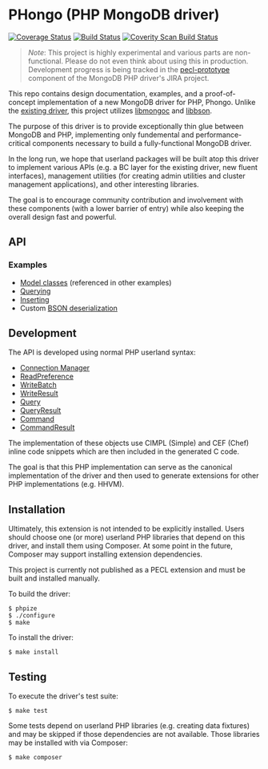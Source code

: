 # PHongo (PHP MongoDB driver)

[![Coverage Status](https://coveralls.io/repos/bjori/phongo/badge.png?branch=coverity)](https://coveralls.io/r/bjori/phongo?branch=coverity)
[![Build Status](https://travis-ci.org/bjori/phongo.svg?branch=coverity)](https://travis-ci.org/bjori/phongo)
[![Coverity Scan Build Status](https://scan.coverity.com/projects/2600/badge.svg)](https://scan.coverity.com/projects/2600)

> *Note*: This project is highly experimental and various parts are
non-functional. Please do not even think about using this in production.
Development progress is being tracked in the
[pecl-prototype](https://jira.mongodb.org/browse/PHP/component/13249) component
of the MongoDB PHP driver's JIRA project.

This repo contains design documentation, examples, and a proof-of-concept
implementation of a new MongoDB driver for PHP, Phongo. Unlike the
[existing driver](https://github.com/mongodb/mongo-php-driver), this project
utilizes [libmongoc](https://github.com/mongodb/mongo-c-driver) and
[libbson](https://github.com/mongodb/libbson).

The purpose of this driver is to provide exceptionally thin glue between MongoDB
and PHP, implementing only fundemental and performance-critical components
necessary to build a fully-functional MongoDB driver.

In the long run, we hope that userland packages will be built atop this driver
to implement various APIs (e.g. a BC layer for the existing driver, new fluent
interfaces), management utilities (for creating admin utilities and cluster
management applications), and other interesting libraries.

The goal is to encourage community contribution and involvement with these
components (with a lower barrier of entry) while also keeping the overall design
fast and powerful.

## API

### Examples

 * [Model classes](docs/examples/model.php) (referenced in other examples)
 * [Querying](docs/examples/query.php)
 * [Inserting](docs/examples/insert.php)
 * Custom [BSON deserialization](docs/examples/changing-types.php)

## Development

The API is developed using normal PHP userland syntax:

 * [Connection Manager](docs/api/MongoDB/Manager.php)
 * [ReadPreference](docs/api/MongoDB/ReadPreference.php)
 * [WriteBatch](docs/api/MongoDB/WriteBatch.php)
 * [WriteResult](docs/api/MongoDB/WriteResult.php)
 * [Query](docs/api/MongoDB/Query.php)
 * [QueryResult](docs/api/MongoDB/QueryResult.php)
 * [Command](docs/api/MongoDB/Command.php)
 * [CommandResult](docs/api/MongoDB/CommandResult.php)

The implementation of these objects use CIMPL (Simple) and CEF (Chef) inline
code snippets which are then included in the generated C code.

The goal is that this PHP implementation can serve as the canonical
implementation of the driver and then used to generate extensions for other PHP
implementations (e.g. HHVM).

## Installation

Ultimately, this extension is not intended to be explicitly installed. Users
should choose one (or more) userland PHP libraries that depend on this driver,
and install them using Composer. At some point in the future, Composer may
support installing extension dependencies.

This project is currently not published as a PECL extension and must be built
and installed manually.

To build the driver:

```
$ phpize
$ ./configure
$ make
```

To install the driver:

```
$ make install
```

## Testing

To execute the driver's test suite:

```
$ make test
```

Some tests depend on userland PHP libraries (e.g. creating data fixtures) and
may be skipped if those dependencies are not available. Those libraries may be
installed with via Composer:

```
$ make composer
```
